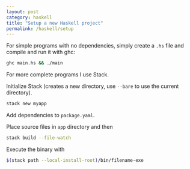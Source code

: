 ```yaml
---
layout: post
category: haskell
title: "Setup a new Haskell project"
permalink: /haskell/setup
---
```

For simple programs with no dependencies, simply create a `.hs` file and
compile and run it with ghc:

```sh
ghc main.hs && ./main
```

For more complete programs I use Stack.

Initialize Stack (creates a new directory, use `--bare` to use the current
directory).
```sh
stack new myapp
```

Add dependencies to `package.yaml`.

Place source files in `app` directory and then
```sh
stack build --file-watch
```

Execute the binary with
```sh
$(stack path --local-install-root)/bin/filename-exe
```
